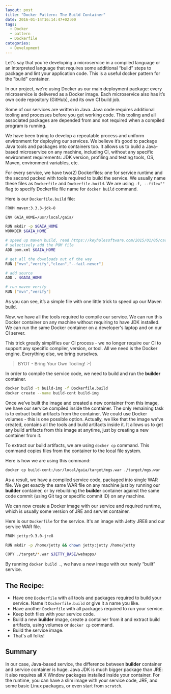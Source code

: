 ```yaml
---
layout: post
title: "Docker Pattern: The Build Container"
date: 2016-01-14T16:14:47+02:00
tags:
  - Docker
  - pattern
  - Dockerfile
categories:
  - Development
---
```


Let's say that you're developing a microservice in a compiled language or an interpreted language that requires some additional “build” steps to package and lint your application code. This is a useful docker pattern for the "build" container.

In our project, we're using Docker as our main deployment package: every microservice is delivered as a Docker image. Each microservice also has it’s own code repository (GitHub), and its own CI build job.

Some of our services are written in Java. Java code requires additional tooling and processes before you get working code. This tooling and all associated packages are depended from and not required when a compiled program is running.

We have been trying to develop a repeatable process and uniform environment for deploying our services. We believe it’s good to package Java tools and packages into containers too. It allows us to build a Java-based microservice on any machine, including CI, without any specific environment requirements: JDK version, profiling and testing tools, OS, Maven, environment variables, etc.

For every service, we have two(2) Dockerfiles: one for service runtime and the second packed with tools required to build the service. We usually name these files as `Dockerfile` and `Dockerfile.build`. We are using `-f, --file=""` flag to specify Dockerfile file name for `docker build` command.

Here is our `Dockerfile.build` file:

```sh
FROM maven:3.3.3-jdk-8

ENV GAIA_HOME=/usr/local/gaia/

RUN mkdir -p $GAIA_HOME
WORKDIR $GAIA_HOME

# speed up maven build, read https://keyholesoftware.com/2015/01/05/caching-for-maven-docker-builds/
# selectively add the POM file
ADD pom.xml $GAIA_HOME

# get all the downloads out of the way
RUN ["mvn","verify","clean","--fail-never"]

# add source
ADD . $GAIA_HOME

# run maven verify
RUN ["mvn","verify"]
```

As you can see, it’s a simple file with one little trick to speed up our Maven build.

Now, we have all the tools required to compile our service. We can run this Docker container on any machine without requiring to have JDK installed. We can run the same Docker container on a developer's laptop and on our CI server.

This trick greatly simplifies our CI process - we no longer require our CI to support any specific compiler, version, or tool. All we need is the Docker engine. Everything else, we bring ourselves.

> BYOT - Bring Your Own Tooling! :-)

In order to compile the service code, we need to build and run the **builder** container.

```sh
docker build -t build-img -f Dockerfile.build
docker create --name build-cont build-img
```

Once we’ve built the image and created a new container from this image, we have our service compiled inside the container. The only remaining task is to extract build artifacts from the container. We could use Docker volumes - this is one possible option. Actually, we like that the image we’ve created, contains all the tools and build artifacts inside it. It allows us to get any build artifacts from this image at anytime, just by creating a new container from it.

To extract our build artifacts, we are using `docker cp` command. This command copies files from the container to the local file system.

Here is how we are using this command:

```sh
docker cp build-cont:/usr/local/gaia/target/mgs.war ./target/mgs.war
```

As a result, we have a compiled service code, packaged into single WAR file. We get exactly the same WAR file on any machine just by running our **builder** container, or by rebuilding the **builder** container against the same code commit (using Git tag or specific commit ID) on any machine.

We can now create a Docker image with our service and required runtime, which is usually some version of JRE and servlet container.

Here is our `Dockerfile` for the service. It's an image with Jetty JRE8 and our service WAR file.

```sh
FROM jetty:9.3.0-jre8

RUN mkdir -p /home/jetty && chown jetty:jetty /home/jetty

COPY ./target/*.war $JETTY_BASE/webapps/
```

By running `docker build .`, we have a new image with our newly “built” service.

## The Recipe:

- Have one `Dockerfile` with all tools and packages required to build your service. Name it `Dockerfile.build` or give it a name you like.
- Have another `Dockerfile` with all packages required to run your service.
- Keep both files with your service code.
- Build a new **builder** image, create a container from it and extract build artifacts, using volumes or `docker cp` command.
- Build the service image.
- That's all folks!

## Summary

In our case, Java-based service, the difference between **builder** container and service container is huge. Java JDK is much bigger package than JRE: it also requires all X Window packages installed inside your container. For the runtime, you can have a slim image with your service code, JRE, and some basic Linux packages, or even start from `scratch`.
